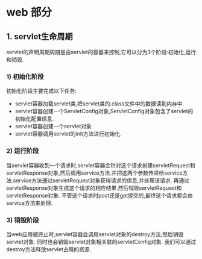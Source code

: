 # web 部分
## 1. servlet生命周期
servlet的声明周期周期是由servlet的容器来控制,它可以分为3个阶段:初始化,运行和销毁. 

### 1) 初始化阶段 
初始化阶段主要完成以下任务: 

- servlet容器加载servlet类,把servlet类的.class文件中的数据读到内存中. 
- servlet容器创建一个ServletConfig对象,ServletConfig对象包含了servlet的初始化配置信息. 
- servlet容器创建一个servlet对象 
- servlet容器调用servlet的init方法进行初始化. 

### 2) 运行阶段 
当servlet容器收到一个请求时,servlet容器会针对这个请求创建servletRequest和servletResponse对象,然后调用service方法.并把这两个参数传递给service方法.service方法通过servletRequest对象获得请求的信息,并处理该请求. 再通过servletResponse对象生成这个请求的相应结果.然后销毁servletRequest和servletResponse对象. 不管这个请求时post还是get提交的,最终这个请求都会由service方法来处理. 

### 3) 销毁阶段 
当web应用被终止时,servlet容器会调用servlet对象的destroy方法,然后销毁servlet对象. 同时也会销毁servlet对象相关联的servletConfig对象. 我们可以通过destroy方法释放servlet占用的资源.

